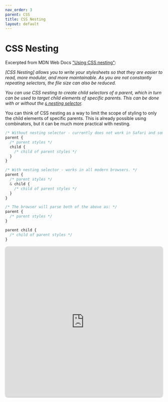 ```yaml
---
nav_order: 3
parent: CSS
title: CSS Nesting
layout: default
---
```

# CSS Nesting
Excerpted from MDN Web Docs ["Using CSS nesting"](https://developer.mozilla.org/en-US/docs/Web/CSS/CSS_nesting/Using_CSS_nesting):

*\[CSS Nesting\] allows you to write your stylesheets so that they are easier to read, more modular, and more maintainable. As you are not constantly repeating selectors, the file size can also be reduced.*

*You can use CSS nesting to create child selectors of a parent, which in turn can be used to target child elements of specific parents. This can be done with or without the [`&` nesting selector](https://developer.mozilla.org/en-US/docs/Web/CSS/Nesting_selector).*

You can think of CSS nesting as a way to limit the scope of styling to only the child elements of specific parents. This is already possible using combinators, but it can be much more practical with nesting.

```css
/* Without nesting selector - currently does not work in Safari and some recent versions of Chrome & Firefox! */
parent {
  /* parent styles */
  child {
    /* child of parent styles */
  }
}

/* With nesting selector - works in all modern browsers. */
parent {
  /* parent styles */
  & child {
    /* child of parent styles */
  }
}

/* The browser will parse both of the above as: */
parent {
  /* parent styles */
}

parent child {
  /* child of parent styles */
}
```

<iframe src="https://replit.com/@sheffie/IMS322-CSS-Nesting?embed=true" width="100%" height="480" style="border: none; border-radius: 8px; box-shadow: 0 1px 3px rgba(0,0,0,0.12), 0 1px 2px rgba(0,0,0,0.24);"></iframe>
